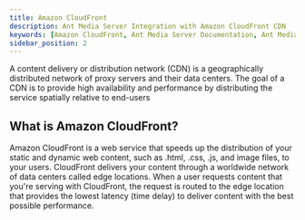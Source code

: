 ```yaml
---
title: Amazon CloudFront
description: Ant Media Server Integration with Amazon CloudFront CDN
keywords: [Amazon CloudFront, Ant Media Server Documentation, Ant Media Server Tutorials]
sidebar_position: 2
---
```


A content delivery or distribution network (CDN) is a geographically distributed network of proxy servers and their data centers. The goal of a CDN is to provide high availability and performance by distributing the service spatially relative to end-users

## What is Amazon CloudFront?

Amazon CloudFront is a web service that speeds up the distribution of your static and dynamic web content, such as .html, .css, .js, and image files, to your users. CloudFront delivers your content through a worldwide network of data centers called edge locations. When a user requests content that you're serving with CloudFront, the request is routed to the edge location that provides the lowest latency (time delay) to deliver content with the best possible performance.
